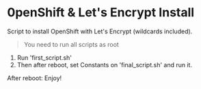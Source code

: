 # 0penShift & Let's Encrypt Install

Script to install OpenShift with Let's Encrypt (wildcards included).

> You need to run all scripts as root

1. Run 'first_script.sh' 
2. Then after reboot, set Constants on 'final_script.sh' and run it.

After reboot: Enjoy!
